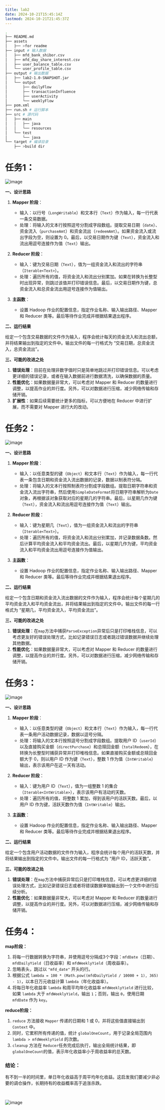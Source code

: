 ```yaml
---
title: lab2
date: 2024-10-21T15:45:14Z
lastmod: 2024-10-21T21:45:37Z
---
```


```bash
.
├── README.md
├── assets
│   ├── >for readme
├── input # 输入数据
│   ├── mfd_bank_shibor.csv
│   ├── mfd_day_share_interest.csv
│   ├── user_balance_table.csv
│   └── user_profile_table.csv
├── output # 输出数据
│   ├── lab2-1.0-SNAPSHOT.jar
│   └── output
│       ├── dailyFlow
│       ├── transactionInfluence
│       ├── userActivity
│       └── weeklyFlow
├── pom.xml
├── run.sh # 运行脚本
├── src # 源代码
│   ├── main
│   │   ├── java
│   │   └── resources
│   └── test
│       └── java
└── target # 编译目录
    ├── >build dir

```  


# 任务1：

​![image](assets/image-20241021213629-45u15om.png)​

**一、设计思路**

1. **Mapper 阶段**：

    * 输入：以行号（`LongWritable`​）和文本行（`Text`​）作为输入，每一行代表一条交易数据。
    * 处理：将输入的文本行按照逗号分割成字段数组。提取交易日期（`date`​）、资金流入（`purchaseAmt`​）和资金流出（`redeemAmt`​）。如果资金流入或流出字段为空，则设置为 0。最后，以交易日期作为键（`Text`​），资金流入和流出用逗号连接作为值（`Text`​）输出。
2. **Reducer 阶段**：

    * 输入：键为交易日期（`Text`​），值为一组资金流入和流出的字符串（`Iterable<Text>`​）。
    * 处理：遍历所有的值，将资金流入和流出分别累加。如果在转换为长整型时出现异常，则跳过该值并打印错误信息。最后，以交易日期作为键，总资金流入和总资金流出用逗号连接作为值输出。
3. **主函数**：

    * 设置 Hadoop 作业的配置信息，指定作业名称、输入输出路径、Mapper 和 Reducer 类等。最后等待作业完成并根据结果退出程序。

**二、运行结果**

给定一个包含交易数据的文件作为输入，程序会统计每天的资金流入和流出总额，并将结果输出到指定的文件中。输出文件的每一行格式为 “交易日期，总资金流入，总资金流出”。

**三、可能的改进之处**

1. **错误处理**：目前在处理非数字值时只是简单地跳过并打印错误信息。可以考虑更详细的错误记录，或者在输入数据前进行数据清洗，以确保数据的质量。
2. **性能优化**：如果数据量非常大，可以考虑对 Mapper 和 Reducer 的数量进行调整，以提高作业的并行度。另外，可以对数据进行压缩，减少网络传输和存储开销。
3. **扩展性**：如果后续需要统计更多的指标，可以方便地在 Reducer 中进行扩展，而不需要对 Mapper 进行大的改动。

# 任务2：

​![image](assets/image-20241021214203-2dgtezj.png)​

**一、设计思路**

1. **Mapper 阶段**：

    * 输入：以任意类型的键（`Object`​）和文本行（`Text`​）作为输入，每一行代表一条包含日期和资金流入流出数据的记录，数据以制表符分隔。
    * 处理：将输入的文本行按照制表符分割成字段数组。提取日期字符串和资金流入流出字符串，然后使用`SimpleDateFormat`​将日期字符串解析为`Date`​对象，再根据该对象获取对应的星期几的字符串。最后，以星期几作为键（`Text`​），资金流入和流出用逗号连接作为值（`Text`​）输出。
2. **Reducer 阶段**：

    * 输入：键为星期几（`Text`​），值为一组资金流入和流出的字符串（`Iterable<Text>`​）。
    * 处理：遍历所有的值，将资金流入和流出分别累加，并记录数据条数。然后计算平均资金流入和平均资金流出。最后，以星期几作为键，平均资金流入和平均资金流出用逗号连接作为值输出。
3. **主函数**：

    * 设置 Hadoop 作业的配置信息，指定作业名称、输入输出路径、Mapper 和 Reducer 类等。最后等待作业完成并根据结果退出程序。

**二、运行结果**

给定一个包含日期和资金流入流出数据的文件作为输入，程序会统计每个星期几的平均资金流入和平均资金流出，并将结果输出到指定的文件中。输出文件的每一行格式为 “星期几，平均资金流入，平均资金流出”。

**三、可能的改进之处**

1. **错误处理**：在`map`​方法中捕获`ParseException`​异常后只是打印堆栈信息，可以考虑更友好的错误处理方式，比如记录错误日志或者跳过错误数据并继续处理其他数据。
2. **性能优化**：如果数据量非常大，可以考虑对 Mapper 和 Reducer 的数量进行调整，以提高作业的并行度。另外，可以对数据进行压缩，减少网络传输和存储开销。

# 任务3：

​![image](assets/image-20241021214341-uw7gwx8.png)​

**一、设计思路**

1. **Mapper 阶段**：

    * 输入：以任意类型的键（`Object`​）和文本行（`Text`​）作为输入，每一行代表一条用户活动数据记录，数据以逗号分隔。
    * 处理：将输入的文本行按照逗号分割成字段数组。提取用户 ID（`userId`​）以及直接购买金额（`directPurchase`​）和总赎回金额（`totalRedeem`​），在转换为长整型时捕获异常并打印堆栈信息。如果直接购买金额或总赎回金额大于 0，则以用户 ID 作为键（`Text`​），整数 1 作为值（`IntWritable`​）输出，表示该用户在这一天有活动。
2. **Reducer 阶段**：

    * 输入：键为用户 ID（`Text`​），值为一组整数 1 的集合（`Iterable<IntWritable>`​），表示该用户有活动的天数。
    * 处理：遍历所有的值，将整数 1 累加，得到该用户的活跃天数。最后，以用户 ID 作为键，活跃天数作为值（`IntWritable`​）输出。
3. **主函数**：

    * 设置 Hadoop 作业的配置信息，指定作业名称、输入输出路径、Mapper 和 Reducer 类等。最后等待作业完成并根据结果退出程序。

**二、运行结果**

给定一个包含用户活动数据的文件作为输入，程序会统计每个用户的活跃天数，并将结果输出到指定的文件中。输出文件的每一行格式为 “用户 ID，活跃天数”。

**三、可能的改进之处**

1. **错误处理**：在`map`​方法中捕获异常后只是打印堆栈信息，可以考虑更详细的错误处理方式，比如记录错误日志或者将错误数据单独输出到一个文件中进行后续分析。
2. **性能优化**：如果数据量非常大，可以考虑对 Mapper 和 Reducer 的数量进行调整，以提高作业的并行度。另外，可以对数据进行压缩，减少网络传输和存储开销。

# 任务4：

**map阶段：**

1. 将每一行数据转换为字符串，并使用逗号分隔成3个字段：`mfdDate`​（日期）、`mfdDailyYield`​（日收益率）和 `mfdWeeklyYield`​（周收益率）。
2. 忽略表头，跳过以 `"mfd_date"`​ 开头的行。
3. 根据公式 `lambda = 100 * (Math.pow((mfdDailyYield / 10000 + 1), 365) - 1)`​ ，以本日万元收益计算 `lambda`​（年化收益率）。
4. 将每日年化收益率 `lambda`​ 和周平均年化收益率 `mfdWeeklyYield`​ 进行比较，如果 `lambda`​ 大于 `mfdWeeklyYield`​，输出 `1`​；否则，输出 `0`​，使用日期 `mfdDate`​ 作为 `key`​。

**reduce阶段：**

1. ​`reduce`​ 方法接收 `Mapper`​ 传递的日期和 1 或 0，并将这些值直接输出到 `Context`​ 中。
2. 同时，它累积所有传递的值，统计 `globalOneCount`​，用于记录全局范围内 `lambda > mfdWeeklyYield`​ 的次数。
3. ​`cleanup`​ 方法在 `Reducer`​ 任务完成后执行，输出全局统计结果，即 `globalOneCount`​ 的值，表示年化收益率小于周收益率的总天数。

### 结论：

有不到一半的时间里，单日年化收益高于周平均年化收益。这启发我们要减少非必要的调仓操作，长期持有的收益概率高于追涨杀跌。

‍

​![image](assets/image-20241021212233-6z077xs.png)​

‍

